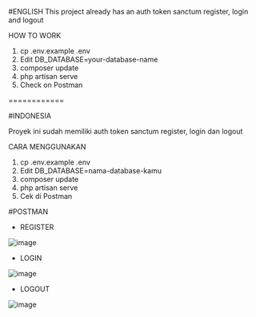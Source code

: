 #ENGLISH
This project already has an auth token sanctum register, login and logout

HOW TO WORK
1. cp .env.example .env
2. Edit DB_DATABASE=your-database-name
3. composer update
4. php artisan serve
5. Check on Postman

============

#INDONESIA

Proyek ini sudah memiliki auth token sanctum register, login dan logout

CARA MENGGUNAKAN
1. cp .env.example .env
2. Edit DB_DATABASE=nama-database-kamu
3. composer update
4. php artisan serve
5. Cek di Postman

#POSTMAN

- REGISTER

![image](https://user-images.githubusercontent.com/77152618/141955889-e8d7781e-e006-41db-a179-1e3ce4a9f040.png)

- LOGIN

![image](https://user-images.githubusercontent.com/77152618/141955964-c434878a-8cad-47be-b51f-b612620c3b8f.png)

- LOGOUT

![image](https://user-images.githubusercontent.com/77152618/141956070-72d539ae-f6d0-48d4-8d18-deb09e04085d.png)
